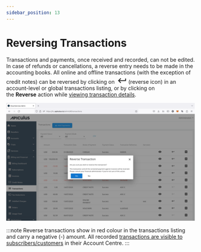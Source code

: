 ```yaml
---
sidebar_position: 13
---
```

# Reversing Transactions

Transactions and payments, once received and recorded, can not be edited. In case of refunds or cancellations, a reverse entry needs to be made in the accounting books. All online and offline transactions (with the exception of credit notes) can be reversed by clicking on  ![Reverse Icon](img/Reverse.png) (reverse icon) in an account-level or global transactions listing, or by clicking on the **Reverse** action while [viewing transaction details](ViewingTransactionDetails).

![Reversing Transactions](img/ReversingTransactions.png)

:::note 
Reverse transactions show in red colour in the transactions listing and carry a negative (-) amount. All recorded [transactions are visible to subscribers/customers](/docs/Subscribers/AccountCentre/WalletandTransactions) in their Account Centre.
:::



